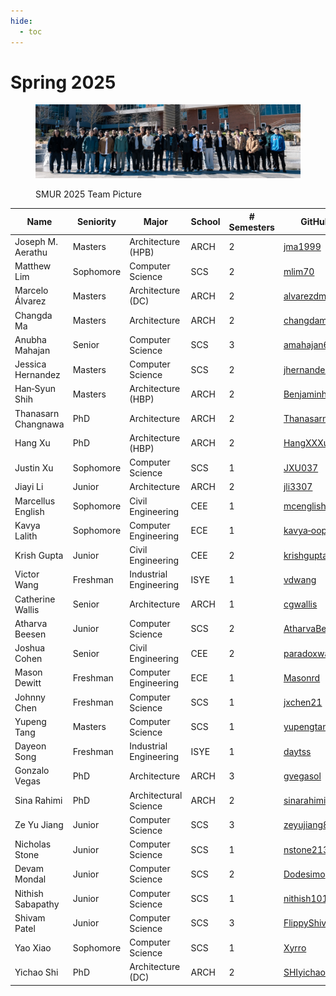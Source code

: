 ```yaml
---
hide:
  - toc
---
```


# Spring 2025

<figure markdown="span">

![Spring 2025 Group Picture at Tech Green](25-Sp_ClassPhoto.jpg)

  <figcaption>SMUR 2025 Team Picture</figcaption>

</figure>

| Name                | Seniority | Major                  | School | # Semesters | GitHub Handle                                 | Topic Area                                                   |
| ------------------- | --------- | ---------------------- | ------ | ----------- | --------------------------------------------- | ------------------------------------------------------------ |
| Joseph M. Aerathu   | Masters   | Architecture (HPB)     | ARCH   | 2           | [jma1999][gh-jma1999]                         | [Energy‑In‑Buildings][topic-energy-in-buildings]             |
| Matthew Lim         | Sophomore | Computer Science       | SCS    | 2           | [mlim70][gh-mlim70]                           | [MPONC][topic-mponc]                                         |
| Marcelo Álvarez     | Masters   | Architecture (DC)      | ARCH   | 2           | [alvarezdmarch][gh-alvarezdmarch]             | [Microclimate‑UMCF][topic-microclimate-umcf]                 |
| Changda Ma          | Masters   | Architecture           | ARCH   | 2           | [changdama][gh-changdama]                     | [Neuroarchitecture][topic-neuroarchitecture]                 |
| Anubha Mahajan      | Senior    | Computer Science       | SCS    | 3           | [amahajan68][gh-amahajan68]                   | [Energy‑In‑Buildings][topic-energy-in-buildings]             |
| Jessica Hernandez   | Masters   | Computer Science       | SCS    | 2           | [jhernandez312][gh-jhernandez312]             | [Energy‑In‑Buildings][topic-energy-in-buildings]             |
| Han‑Syun Shih       | Masters   | Architecture (HBP)     | ARCH   | 2           | [Benjaminhansyun][gh-benjaminhansyun]         | [Microclimate‑LSTM‑Kriging][topic-microclimate-lstm-kriging] |
| Thanasarn Changnawa | PhD       | Architecture           | ARCH   | 2           | [Thanasarn‑Changnawa][gh-thanasarn-changnawa] | [Microclimate‑LSTM‑Kriging][topic-microclimate-lstm-kriging] |
| Hang Xu             | PhD       | Architecture (HBP)     | ARCH   | 2           | [HangXXXu][gh-hangxxxu]                       | [Energy‑In‑Buildings][topic-energy-in-buildings]             |
| Justin Xu           | Sophomore | Computer Science       | SCS    | 1           | [JXU037][gh-jxu037]                           | [MPONC][topic-mponc]                                         |
| Jiayi Li            | Junior    | Architecture           | ARCH   | 2           | [jli3307][gh-jli3307]                         | [Energy‑In‑Buildings][topic-energy-in-buildings]             |
| Marcellus English   | Sophomore | Civil Engineering      | CEE    | 1           | [mcenglish][gh-mcenglish]                     | [Microclimate‑UMCF][topic-microclimate-umcf]                 |
| Kavya Lalith        | Sophomore | Computer Engineering   | ECE    | 1           | [kavya‑oop][gh-kavya-oop]                     | [Energy‑In‑Buildings][topic-energy-in-buildings]             |
| Krish Gupta         | Junior    | Civil Engineering      | CEE    | 2           | [krishgupta‑CE][gh-krishgupta-ce]             | [Microclimate‑LSTM‑Kriging][topic-microclimate-lstm-kriging] |
| Victor Wang         | Freshman  | Industrial Engineering | ISYE   | 1           | [vdwang][gh-vdwang]                           | [Microclimate‑UMCF][topic-microclimate-umcf]                 |
| Catherine Wallis    | Senior    | Architecture           | ARCH   | 1           | [cgwallis][gh-cgwallis]                       | [Neuroarchitecture][topic-neuroarchitecture]                 |
| Atharva Beesen      | Junior    | Computer Science       | SCS    | 2           | [AtharvaBeesen][gh-atharvabeesen]             | [Mobility‑PEI][topic-mobility-pei]                           |
| Joshua Cohen        | Senior    | Civil Engineering      | CEE    | 2           | [paradoxwalk][gh-paradoxwalk]                 | [Mobility‑PEI][topic-mobility-pei]                           |
| Mason Dewitt        | Freshman  | Computer Engineering   | ECE    | 1           | [Masonrd][gh-masonrd]                         | [Mobility‑PEI][topic-mobility-pei]                           |
| Johnny Chen         | Freshman  | Computer Science       | SCS    | 1           | [jxchen21][gh-jxchen21]                       | [Energy‑In‑Buildings][topic-energy-in-buildings]             |
| Yupeng Tang         | Masters   | Computer Science       | SCS    | 1           | [yupengtang][gh-yupengtang]                   | [Microclimate‑LSTM‑Kriging][topic-microclimate-lstm-kriging] |
| Dayeon Song         | Freshman  | Industrial Engineering | ISYE   | 1           | [daytss][gh-daytss]                           | [Microclimate‑LSTM‑Kriging][topic-microclimate-lstm-kriging] |
| Gonzalo Vegas       | PhD       | Architecture           | ARCH   | 3           | [gvegasol][gh-gvegasol]                       | [Microclimate‑UMCF][topic-microclimate-umcf]                 |
| Sina Rahimi         | PhD       | Architectural Science  | ARCH   | 2           | [sinarahimi][gh-sinarahimi]                   | [Microclimate‑UMCF][topic-microclimate-umcf]                 |
| Ze Yu Jiang         | Junior    | Computer Science       | SCS    | 3           | [zeyujiang8800][gh-zeyujiang8800]             | [Microclimate‑LSTM‑Kriging][topic-microclimate-lstm-kriging] |
| Nicholas Stone      | Junior    | Computer Science       | SCS    | 1           | [nstone213][gh-nstone213]                     | [Mobility‑PEI][topic-mobility-pei]                           |
| Devam Mondal        | Junior    | Computer Science       | SCS    | 2           | [Dodesimo][gh-dodesimo]                       | [MPONC][topic-mponc]                                         |
| Nithish Sabapathy   | Junior    | Computer Science       | SCS    | 1           | [nithish101][gh-nithish101]                   | [MPONC][topic-mponc]                                         |
| Shivam Patel        | Junior    | Computer Science       | SCS    | 3           | [FlippyShivam][gh-flippyshivam]               | [Energy‑In‑Buildings][topic-energy-in-buildings]             |
| Yao Xiao            | Sophomore | Computer Science       | SCS    | 1           | [Xyrro][gh-xyrro]                             | [Mobility‑PEI][topic-mobility-pei]                           |
| Yichao Shi          | PhD       | Architecture (DC)      | ARCH   | 2           | [SHIyichao98][gh-shiyichao98]                 | [Energy‑In‑Buildings][topic-energy-in-buildings]             |

[gh-jma1999]:                   https://github.com/jma1999
[gh-mlim70]:                     https://github.com/mlim70
[gh-alvarezdmarch]:              https://github.com/alvarezdmarch
[gh-changdama]:                  https://github.com/changdama
[gh-amahajan68]:                 https://github.com/amahajan68
[gh-jhernandez312]:              https://github.com/jhernandez312
[gh-benjaminhansyun]:            https://github.com/hshih38
[gh-thanasarn-changnawa]:        https://github.com/Thanasarn-Changnawa
[gh-hangxxxu]:                   https://github.com/HangXXXu
[gh-jxu037]:                     https://github.com/JXU037
[gh-jli3307]:                    https://github.com/jli3307
[gh-mcenglish]:                  https://github.com/mcenglish
[gh-kavya-oop]:                  https://github.com/kavya-oop
[gh-krishgupta-ce]:              https://github.com/krishgupta-CE
[gh-vdwang]:                     https://github.com/vdwang
[gh-cgwallis]:                   https://github.com/cgwallis
[gh-atharvabeesen]:              https://github.com/AtharvaBeesen
[gh-paradoxwalk]:                https://github.com/paradoxwalk
[gh-masonrd]:                    https://github.com/Masonrd
[gh-jxchen21]:                   https://github.com/jxchen21
[gh-yupengtang]:                 https://github.com/yupengtang
[gh-daytss]:                     https://github.com/daytss
[gh-gvegasol]:                   https://github.com/gvegasol
[gh-sinarahimi]:                 https://github.com/sinarhm
[gh-zeyujiang8800]:              https://github.com/zeyujiang8800
[gh-nstone213]:                  https://github.com/nstone213
[gh-dodesimo]:                   https://github.com/Dodesimo
[gh-nithish101]:                 https://github.com/nithish101
[gh-flippyshivam]:               https://github.com/FlippyShivam
[gh-xyrro]:                      https://github.com/Xyrro
[gh-shiyichao98]:                https://github.com/SHIyichao98

[topic-energy-in-buildings]:         ../../25sp-energyinbuildings
[topic-mponc]:                       ../../25sp-mponc
[topic-microclimate-umcf]:           ../../25sp-microclimate-umcf
[topic-neuroarchitecture]:           ../../25sp-neuroarchitecture
[topic-microclimate-lstm-kriging]:   ../../25sp-microclimate-lstm-kriging
[topic-mobility-pei]:                ../../25sp-mobility-pei
